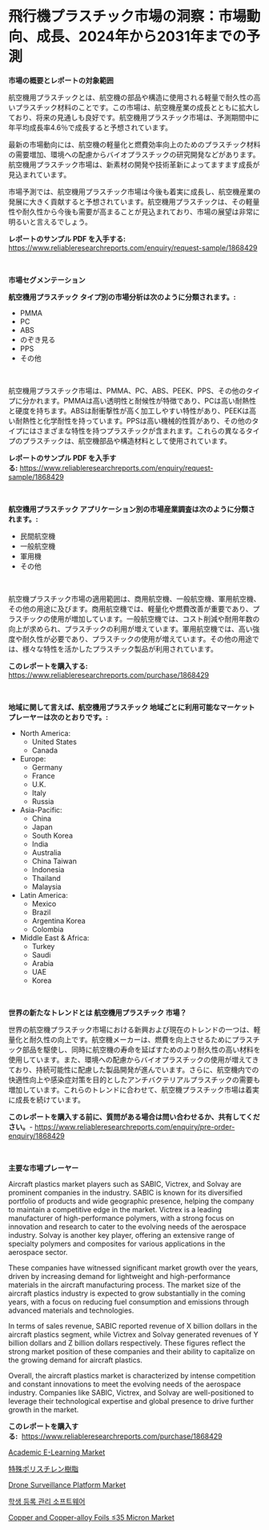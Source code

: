 <p><h1>飛行機プラスチック市場の洞察：市場動向、成長、2024年から2031年までの予測</h1></p><p><strong>市場の概要とレポートの対象範囲</strong></p>
<p><p>航空機用プラスチックとは、航空機の部品や構造に使用される軽量で耐久性の高いプラスチック材料のことです。この市場は、航空機産業の成長とともに拡大しており、将来の見通しも良好です。航空機用プラスチック市場は、予測期間中に年平均成長率4.6％で成長すると予想されています。</p><p>最新の市場動向には、航空機の軽量化と燃費効率向上のためのプラスチック材料の需要増加、環境への配慮からバイオプラスチックの研究開発などがあります。航空機用プラスチック市場は、新素材の開発や技術革新によってますます成長が見込まれています。</p><p>市場予測では、航空機用プラスチック市場は今後も着実に成長し、航空機産業の発展に大きく貢献すると予想されています。航空機用プラスチックは、その軽量性や耐久性から今後も需要が高まることが見込まれており、市場の展望は非常に明るいと言えるでしょう。</p></p>
<p><strong>レポートのサンプル PDF を入手する:</strong> <a href="https://www.reliableresearchreports.com/enquiry/request-sample/1868429">https://www.reliableresearchreports.com/enquiry/request-sample/1868429</a></p>
<p>&nbsp;</p>
<p><strong>市場セグメンテーション</strong></p>
<p><strong>航空機用プラスチック タイプ別の市場分析は次のように分類されます。:</strong></p>
<p><ul><li>PMMA</li><li>PC</li><li>ABS</li><li>のぞき見る</li><li>PPS</li><li>その他</li></ul></p>
<p>&nbsp;</p>
<p><p>航空機用プラスチック市場は、PMMA、PC、ABS、PEEK、PPS、その他のタイプに分かれます。PMMAは高い透明性と耐候性が特徴であり、PCは高い耐熱性と硬度を持ちます。ABSは耐衝撃性が高く加工しやすい特性があり、PEEKは高い耐熱性と化学耐性を持っています。PPSは高い機械的性質があり、その他のタイプにはさまざまな特性を持つプラスチックが含まれます。これらの異なるタイプのプラスチックは、航空機部品や構造材料として使用されています。</p></p>
<p><strong>レポートのサンプル PDF を入手する:</strong>&nbsp;<a href="https://www.reliableresearchreports.com/enquiry/request-sample/1868429">https://www.reliableresearchreports.com/enquiry/request-sample/1868429</a></p>
<p>&nbsp;</p>
<p><strong> 航空機用プラスチック アプリケーション別の市場産業調査は次のように分類されます。:</strong></p>
<p><ul><li>民間航空機</li><li>一般航空機</li><li>軍用機</li><li>その他</li></ul></p>
<p>&nbsp;</p>
<p><p>航空機プラスチック市場の適用範囲は、商用航空機、一般航空機、軍用航空機、その他の用途に及びます。商用航空機では、軽量化や燃費改善が重要であり、プラスチックの使用が増加しています。一般航空機では、コスト削減や耐用年数の向上が求められ、プラスチックの利用が増えています。軍用航空機では、高い強度や耐久性が必要であり、プラスチックの使用が増えています。その他の用途では、様々な特性を活かしたプラスチック製品が利用されています。</p></p>
<p><strong>このレポートを購入する:</strong>&nbsp; <a href="https://www.reliableresearchreports.com/purchase/1868429">https://www.reliableresearchreports.com/purchase/1868429</a></p>
<p>&nbsp;</p>
<p><strong>地域に関して言えば、航空機用プラスチック 地域ごとに利用可能なマーケットプレーヤーは次のとおりです。:</strong></p>
<p><ul>
    <li>
        North America:
        <ul>
            <li>United States</li>
            <li>Canada</li>
        </ul>
    </li>
    <li>
        Europe:
        <ul>
            <li>Germany</li>
            <li>France</li>
            <li>U.K.</li>
            <li>Italy</li>
            <li>Russia</li>
        </ul>
    </li>
    <li>
        Asia-Pacific:
        <ul>
            <li>China</li>
            <li>Japan</li>
            <li>South Korea</li>
            <li>India</li>
            <li>Australia</li>
            <li>China Taiwan</li>
            <li>Indonesia</li>
            <li>Thailand</li>
            <li>Malaysia</li>
        </ul>
    </li>
    <li>
        Latin America:
        <ul>
            <li>Mexico</li>
            <li>Brazil</li>
            <li>Argentina Korea</li>
            <li>Colombia</li>
        </ul>
    </li>
    <li>
        Middle East & Africa:
        <ul>
            <li>Turkey</li>
            <li>Saudi</li>
            <li>Arabia</li>
            <li>UAE</li>
            <li>Korea</li>
        </ul>
    </li>
    </ul></p>
<p>&nbsp;</p>
<p><strong>世界の新たなトレンドとは 航空機用プラスチック 市場？</strong></p>
<p><p>世界の航空機プラスチック市場における新興および現在のトレンドの一つは、軽量化と耐久性の向上です。航空機メーカーは、燃費を向上させるためにプラスチック部品を駆使し、同時に航空機の寿命を延ばすためのより耐久性の高い材料を使用しています。また、環境への配慮からバイオプラスチックの使用が増えてきており、持続可能性に配慮した製品開発が進んでいます。さらに、航空機内での快適性向上や感染症対策を目的としたアンチバクテリアルプラスチックの需要も増加しています。これらのトレンドに合わせて、航空機プラスチック市場は着実に成長を続けています。</p></p>
<p><strong>このレポートを購入する前に、質問がある場合は問い合わせるか、共有してください。</strong>- <a href="https://www.reliableresearchreports.com/enquiry/pre-order-enquiry/1868429">https://www.reliableresearchreports.com/enquiry/pre-order-enquiry/1868429</a></p>
<p>&nbsp;</p>
<p><strong>主要な市場プレーヤー</strong></p>
<p><p>Aircraft plastics market players such as SABIC, Victrex, and Solvay are prominent companies in the industry. SABIC is known for its diversified portfolio of products and wide geographic presence, helping the company to maintain a competitive edge in the market. Victrex is a leading manufacturer of high-performance polymers, with a strong focus on innovation and research to cater to the evolving needs of the aerospace industry. Solvay is another key player, offering an extensive range of specialty polymers and composites for various applications in the aerospace sector.</p><p>These companies have witnessed significant market growth over the years, driven by increasing demand for lightweight and high-performance materials in the aircraft manufacturing process. The market size of the aircraft plastics industry is expected to grow substantially in the coming years, with a focus on reducing fuel consumption and emissions through advanced materials and technologies.</p><p>In terms of sales revenue, SABIC reported revenue of X billion dollars in the aircraft plastics segment, while Victrex and Solvay generated revenues of Y billion dollars and Z billion dollars respectively. These figures reflect the strong market position of these companies and their ability to capitalize on the growing demand for aircraft plastics.</p><p>Overall, the aircraft plastics market is characterized by intense competition and constant innovations to meet the evolving needs of the aerospace industry. Companies like SABIC, Victrex, and Solvay are well-positioned to leverage their technological expertise and global presence to drive further growth in the market.</p></p>
<p><strong>このレポートを購入する:</strong>&nbsp;&nbsp;<a href="https://www.reliableresearchreports.com/purchase/1868429">https://www.reliableresearchreports.com/purchase/1868429</a></p>
<p><p><a href="https://skillful-vermicelli-b89.notion.site/Academic-E-Learning-Market-Furnish-Information-about-Market-Size-Market-Share-Market-Dynamics-and-4449630ec3e24e87abe19659b6b1bd0c">Academic E-Learning Market</a></p><p><a href="https://github.com/mreklxf44233/Market-Research-Report-List-1/blob/main/14368691836.md">特殊ポリスチレン樹脂</a></p><p><a href="https://simplistic-meeting-7ee.notion.site/Drone-Surveillance-Platform-Market-Size-Focuses-on-Market-Dynamics-In-Depth-Analysis-and-Future-Pro-b74f4cc4966a408590d5e61c00007357">Drone Surveillance Platform Market</a></p><p><a href="https://github.com/vsr06p4p49/Market-Research-Report-List-1/blob/main/66770861499.md">학생 등록 관리 소프트웨어</a></p><p><a href="https://issuu.com/reportprime-2/docs/copper-and-copper-alloy-foils-35-micron-market-siz">Copper and Copper-alloy Foils ≤35 Micron Market</a></p></p>